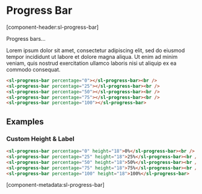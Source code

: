 # Progress Bar

[component-header:sl-progress-bar]

Progress bars...

Lorem ipsum dolor sit amet, consectetur adipiscing elit, sed do eiusmod tempor incididunt ut labore et dolore magna aliqua. Ut enim ad minim veniam, quis nostrud exercitation ullamco laboris nisi ut aliquip ex ea commodo consequat.

```html preview
<sl-progress-bar percentage="0"></sl-progress-bar><br />
<sl-progress-bar percentage="25"></sl-progress-bar><br />
<sl-progress-bar percentage="50"></sl-progress-bar><br />
<sl-progress-bar percentage="75"></sl-progress-bar><br />
<sl-progress-bar percentage="100"></sl-progress-bar>
```

## Examples

### Custom Height & Label

```html preview
<sl-progress-bar percentage="0" height="18">0%</sl-progress-bar><br />
<sl-progress-bar percentage="25" height="18">25%</sl-progress-bar><br />
<sl-progress-bar percentage="50" height="18">50%</sl-progress-bar><br />
<sl-progress-bar percentage="75" height="18">75%</sl-progress-bar><br />
<sl-progress-bar percentage="100" height="18">100%</sl-progress-bar>
```

[component-metadata:sl-progress-bar]
